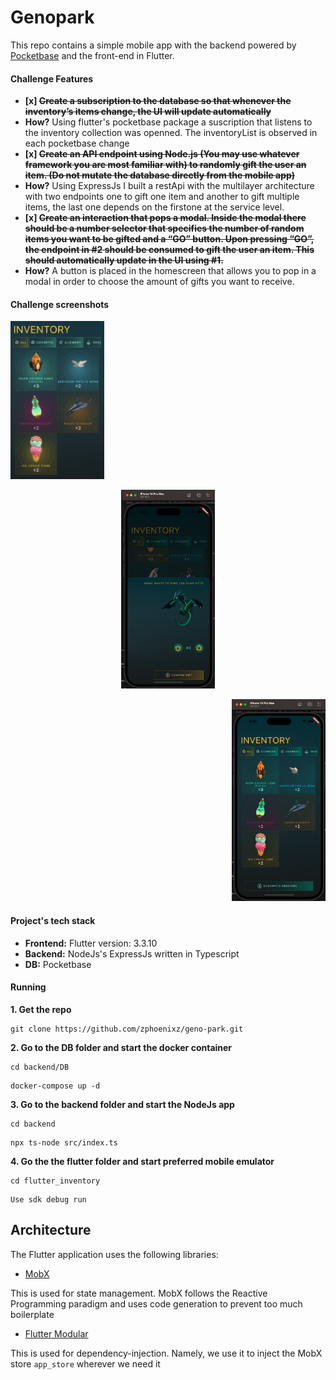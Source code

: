 # Genopark

This repo contains a simple mobile app with the backend powered by [Pocketbase](https://pocketbase.io) and the front-end in Flutter.

#### Challenge Features
* **[x] <del>Create a subscription to the database so that whenever the inventory’s items change, the UI will update automatically<del>**
 * **How?** Using flutter's pocketbase package a suscription that listens to the inventory collection was openned. The inventoryList is observed in each pocketbase change
* **[x] <del>Create an API endpoint using Node.js (You may use whatever framework you are most familiar with) to randomly gift the user an item. (Do not mutate the database directly from the mobile app)<del>**
 * **How?** Using ExpressJs I built a restApi with the multilayer architecture with two endpoints one to gift one item and another to gift multiple items, the last one depends on the firstone at the service level.
* **[x] <del>Create an interaction that pops a modal. Inside the modal there should be a number selector that specifies the number of random items you want to be gifted and a “GO” button. Upon pressing “GO”, the endpoint in #2 should be consumed to gift the user an item. This should automatically update in the UI using #1.<del>** 
 * **How?** A button is placed in the homescreen that allows you to pop in a modal in order to choose the amount of gifts you want to receive.
 
#### Challenge screenshots
<p align="left">
<img src="https://github.com/zphoenixz/geno-park/blob/main/screen0.png" width="150" >
</p>
<p align="center">
<img src="https://github.com/zphoenixz/geno-park/blob/main/screen1.png" width="150" >
</p>
<p align="right">
<img src="https://github.com/zphoenixz/geno-park/blob/main/screen2.png" width="150" >
</p>

#### Project's tech stack
* **Frontend:** Flutter version: 3.3.10
* **Backend:** NodeJs's ExpressJs written in Typescript
* **DB:** Pocketbase

#### Running
**1. Get the repo**
```
git clone https://github.com/zphoenixz/geno-park.git
```
**2. Go to the DB folder and start the docker container**
```
cd backend/DB
```
```
docker-compose up -d
```
**3. Go to the backend folder and start the NodeJs app**
```
cd backend 
```
```
npx ts-node src/index.ts
```
**4. Go the the flutter folder and start preferred mobile emulator**
```
cd flutter_inventory
```
```
Use sdk debug run
```

## Architecture

The Flutter application uses the following libraries:

- [MobX](https://pub.dev/packages/mobx)

This is used for state management. MobX follows the Reactive Programming paradigm and uses code generation to prevent too much boilerplate

- [Flutter Modular](https://pub.dev/packages/flutter_modular)

This is used for dependency-injection. Namely, we use it to inject the MobX store `app_store` wherever we need it
